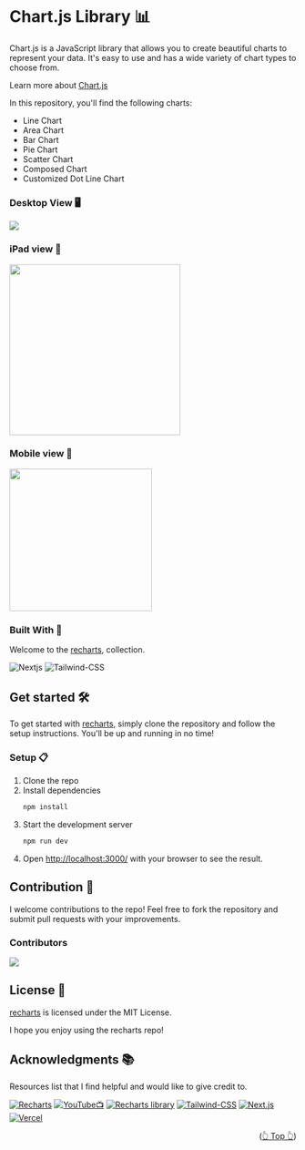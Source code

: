 <div id="top"></div>

# Chart.js Library 📊

Chart.js is a JavaScript library that allows you to create beautiful charts to represent your data. It's easy to use and has a wide variety of chart types to choose from.

Learn more about [Chart.js](https://www.chartjs.org/)

<div align="center">

</div>

In this repository, you'll find the following charts:

- Line Chart
- Area Chart
- Bar Chart
- Pie Chart
- Scatter Chart
- Composed Chart
- Customized Dot Line Chart

### Desktop View 🖥️

<img src="./src/assets/images/desktop.png" width="" />

### iPad view 📱

<img src="./src/assets/images/ipad.png" width="300" />

### Mobile view 📱

<img src="./src/assets/images/phone.png" width="250" />

### Built With 🔑

Welcome to the [recharts](https://recharts.jpdiaz.dev), collection.

![Nextjs](https://img.shields.io/badge/Next.js-000?style=for-the-badge&logo=Next.js&logoColor=white)
![Tailwind-CSS](https://img.shields.io/badge/Tailwind%20CSS-06B6D4.svg?style=for-the-badge&logo=Tailwind-CSS&logoColor=white)

## Get started 🛠️

To get started with [recharts](https://recharts.jpdiaz.dev), simply clone the repository and follow the setup instructions. You'll be up and running in no time!

### Setup 📋

1. Clone the repo
2. Install dependencies
   ```sh
   npm install
   ```
3. Start the development server
   ```sh
   npm run dev
   ```
4. Open [http://localhost:3000/](http://localhost:3000/) with your browser to see the result.

## Contribution 🤝

I welcome contributions to the repo! Feel free to fork the repository and submit pull requests with your improvements.

### Contributors

<a href="https://github.com/JuanPabloDiaz/recharts/graphs/contributors"><img src="https://contrib.rocks/image?repo=JuanPabloDiaz/recharts" /></a><!-- Made with [contrib.rocks](https://contrib.rocks). -->

## License 📜

[recharts](https://recharts.jpdiaz.dev) is licensed under the MIT License.

I hope you enjoy using the recharts repo!

<!-- ACKNOWLEDGMENTS -->

## Acknowledgments 📚

Resources list that I find helpful and would like to give credit to.

[![Recharts](https://img.shields.io/badge/Recharts-61DAFB.svg?style=for-the-badge&logo=Recharts&logoColor=black)](http://recharts.org/en-US/)
[![YouTube📺](https://img.shields.io/badge/YouTube-FF0000.svg?style=for-the-badge&logo=YouTube&logoColor=white)](https://www.youtube.com/watch?v=Fu_YFp-9xoQ)
[![Recharts library](https://img.shields.io/badge/Recharts%20library-000?style=for-the-badge&logo=GitHub&logoColor=white)](https://github.com/CodeSnaps/recharts-library)
[![Tailwind-CSS](https://img.shields.io/badge/Tailwind%20CSS-06B6D4.svg?style=for-the-badge&logo=Tailwind-CSS&logoColor=white)](https://tailwindcss.com/)
[![Next.js](https://img.shields.io/badge/Next.js-000?style=for-the-badge&logo=Next.js&logoColor=white)](https://nextjs.org/)
[![Vercel](https://img.shields.io/badge/Vercel-000?style=for-the-badge&logo=Vercel&logoColor=white)](https://vercel.com/)

<p align="right">(<a href="#top">👆 Top 👆</a>)</p>
